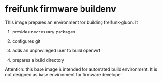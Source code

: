 # freifunk firmware buildenv

This image prepares an environment for building freifunk-gluon. It

1. provides neccessary packages

2. configures git

3. adds an unprovileged user to build openwrt

4. prepares a build directory

Attention: this base image is intended for automated build environment.
It is not designed as base environment for firmware developer.
